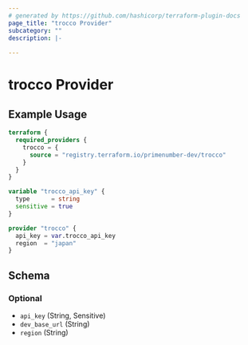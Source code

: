 ```yaml
---
# generated by https://github.com/hashicorp/terraform-plugin-docs
page_title: "trocco Provider"
subcategory: ""
description: |-
  
---
```


# trocco Provider



## Example Usage

```terraform
terraform {
  required_providers {
    trocco = {
      source = "registry.terraform.io/primenumber-dev/trocco"
    }
  }
}

variable "trocco_api_key" {
  type      = string
  sensitive = true
}

provider "trocco" {
  api_key = var.trocco_api_key
  region  = "japan"
}
```

<!-- schema generated by tfplugindocs -->
## Schema

### Optional

- `api_key` (String, Sensitive)
- `dev_base_url` (String)
- `region` (String)
